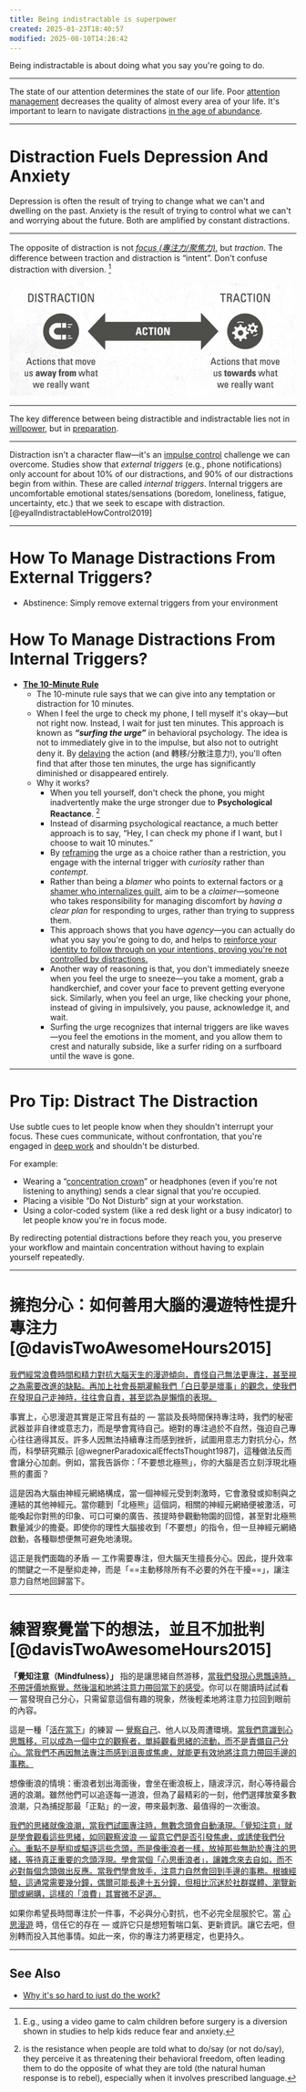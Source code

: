 ```yaml
---
title: Being indistractable is superpower
created: 2025-01-23T18:40:57
modified: 2025-08-10T14:28:42
---
```


Being indistractable is about doing what you say you're going to do.

---

The state of our attention determines the state of our life. Poor [attention management](attention.md) decreases the quality of almost every area of your life. It's important to learn to navigate distractions [in the age of abundance](Information%20Overwhelm.md).

---

# Distraction Fuels Depression And Anxiety

Depression is often the result of trying to change what we can't and dwelling on the past. Anxiety is the result of trying to control what we can't and worrying about the future. Both are amplified by constant distractions.

---

The opposite of distraction is not _[focus (專注力/聚焦力)](focus-is-about-saying-no.md)_, but _traction_. The difference between traction and distraction is “intent”. Don't confuse distraction with diversion. [^1]

![](../_attachments/eb635082fa4a9821a9dc886b5219d2f7.jpeg)

---

The key difference between being distractible and indistractable lies not in [willpower](Do%20not%20use%20your%20willpower%20unless%20you%20absolutely%20have%20to.md), but in [preparation](Planning%20and%20preparation%20help%20maximize%20your%20productivity.md).

---

Distraction isn't a character flaw—it's an [impulse control](Emotion%20Control.md) challenge we can overcome. Studies show that _external triggers_ (e.g., phone notifications) only account for about 10% of our distractions, and 90% of our distractions begin from within. These are called _internal triggers_. Internal triggers are uncomfortable emotional states/sensations (boredom, loneliness, fatigue, uncertainty, etc.) that we seek to escape with distraction. [@eyalIndistractableHowControl2019]

---

# How To Manage Distractions From External Triggers?

* Abstinence: Simply remove external triggers from your environment

# How To Manage Distractions From Internal Triggers?

* **[The 10-Minute Rule](https://www.youtube.com/watch?v=aumdC20YI4s)**
	* The 10-minute rule says that we can give into any temptation or distraction for 10 minutes.
	* When I feel the urge to check my phone, I tell myself it's okay—but not right now. Instead, I wait for just ten minutes. This approach is known as **_“surfing the urge”_** in behavioral psychology. The idea is not to immediately give in to the impulse, but also not to outright deny it. By [delaying](Delayed%20Gratification.md) the action (and 轉移/分散注意力!), you'll often find that after those ten minutes, the urge has significantly diminished or disappeared entirely.
	* Why it works?
		* When you tell yourself, don't check the phone, you might inadvertently make the urge stronger due to **Psychological Reactance**. [^2]
		* Instead of disarming psychological reactance, a much better approach is to say, “Hey, I can check my phone if I want, but I choose to wait 10 minutes.”
		* By [reframing](a-true-transformation-begins-with-a-mental-shift.md) the urge as a choice rather than a restriction, you engage with the internal trigger with _curiosity_ rather than _contempt_.
		* Rather than being a _blamer_ who points to external factors or [a shamer who internalizes guilt](be-careful-how-you-are-talking-to-yourself.md), aim to be a _claimer_—someone who takes responsibility for managing discomfort by _having a clear plan_ for responding to urges, rather than trying to suppress them.
		* This approach shows that you have _agency_—you can actually do what you say you're going to do, and helps to [reinforce your identity to follow through on your intentions, proving you're not controlled by distractions.](your-identity-dictates-your-actions.md)
		* Another way of reasoning is that, you don't immediately sneeze when you feel the urge to sneeze—you take a moment, grab a handkerchief, and cover your face to prevent getting everyone sick. Similarly, when you feel an urge, like checking your phone, instead of giving in impulsively, you pause, acknowledge it, and wait.
		* Surfing the urge recognizes that internal triggers are like waves—you feel the emotions in the moment, and you allow them to crest and naturally subside, like a surfer riding on a surfboard until the wave is gone.

---

# Pro Tip: Distract The Distraction

Use subtle cues to let people know when they shouldn't interrupt your focus. These cues communicate, without confrontation, that you're engaged in [deep work](deep%20work.md) and shouldn't be disturbed.

For example:

* Wearing a “[concentration crown](https://x.com/nireyal/status/1161261118133719041)” or headphones (even if you're not listening to anything) sends a clear signal that you're occupied.
* Placing a visible “Do Not Disturb” sign at your workstation.
* Using a color-coded system (like a red desk light or a busy indicator) to let people know you're in focus mode.

By redirecting potential distractions before they reach you, you preserve your workflow and maintain concentration without having to explain yourself repeatedly.

---

# 擁抱分心：如何善用大腦的漫遊特性提升專注力 [@davisTwoAwesomeHours2015]

[我們經常浪費時間和精力對抗大腦天生的漫遊傾向，責怪自己無法更專注，甚至視之為需要改進的缺點。再加上社會長期灌輸我們「白日夢是壞事」的觀念，使我們在發現自己走神時，往往會自責，甚至認為是懶惰的表現。](Acceptance%20and%20Commitment%20Therapy.md)

事實上，心思漫遊其實是正常且有益的 — 當談及長時間保持專注時，我們的秘密武器並非自律或意志力，而是學會寬待自己。絕對的專注過於不自然，強迫自己專心往往適得其反。許多人因無法持續專注而感到挫折，試圖用意志力對抗分心，然而，科學研究顯示 [@wegnerParadoxicalEffectsThought1987]，這種做法反而會讓分心加劇。例如，當我告訴你：「不要想北極熊」，你的大腦是否立刻浮現北極熊的畫面？

這是因為大腦由神經元網絡構成，當一個神經元受到刺激時，它會激發或抑制與之連結的其他神經元。當你聽到「北極熊」這個詞，相關的神經元網絡便被激活，可能喚起你對熊的印象、可口可樂的廣告、孩提時參觀動物園的回憶，甚至對北極熊數量減少的擔憂。即使你的理性大腦接收到「不要想」的指令，但一旦神經元網絡啟動，各種聯想便無可避免地湧現。

這正是我們面臨的矛盾 — 工作需要專注，但大腦天生擅長分心。因此，提升效率的關鍵之一不是壓抑走神，而是「==主動移除所有不必要的外在干擾==」，讓注意力自然地回歸當下。

---

# 練習察覺當下的想法，並且不加批判 [@davisTwoAwesomeHours2015]

**「覺知注意（Mindfulness）」** 指的是讓思緒自然游移，[當我們發現心思飄遠時，不帶評價地察覺，然後溫和地將注意力帶回當下的感受](meditation.md)。你可以在閱讀時試試看 — 當發現自己分心，只需留意這個有趣的現象，然後輕柔地將注意力拉回到眼前的內容。

這是一種「[活在當下](live-in-the-present.md)」的練習 — [覺察自己](mastering-yourself-is-superpower.md)、他人以及周遭環境。[當我們意識到心思飄移，可以成為一個中立的觀察者，單純觀看思緒的流動，而不是責備自己分心。當我們不再因無法專注而感到沮喪或焦慮，就能更有效地將注意力帶回手邊的事務。](Acceptance%20and%20Commitment%20Therapy.md)

想像衝浪的情境：衝浪者划出海面後，會坐在衝浪板上，隨波浮沉，耐心等待最合適的浪潮。雖然他們可以追逐每一道浪，但為了最精彩的一刻，他們選擇放棄多數浪潮，只為捕捉那最「正點」的一波，帶來最刺激、最值得的一次衝浪。

[我們的思緒就像浪潮，當我們試圖專注時，無數念頭會自動湧現。「覺知注意」就是學會觀看這些思緒，如同觀察波浪 — 留意它們是否引發焦慮，或誘使我們分心。重點不是壓抑或驅逐這些念頭，而是像衝浪者一樣，放掉那些無助於專注的思緒，等待真正重要的念頭浮現。學會當個「心思衝浪者」，讓雜念來去自如，而不必對每個念頭做出反應。當我們學會放手，注意力自然會回到手邊的事務。根據經驗，這通常需要幾分鐘，偶爾可能長達十五分鐘，但相比沉迷於社群媒體、瀏覽新聞或網購，這樣的「浪費」其實微不足道。](https://www.sahilbloom.com/newsletter/the-surfer-mentality)

如果你希望長時間專注於一件事，不必與分心對抗，也不必完全屈服於它。當 [心思漫遊](wander.md) 時，信任它的存在 — 或許它只是想短暫喘口氣、更新資訊。讓它去吧，但別轉而投入其他事情。如此一來，你的專注力將更穩定，也更持久。

---

## See Also

* [Why it's so hard to just do the work?](why-its-so-hard-to-just-do-the-work.md)

[^1]: E.g., using a video game to calm children before surgery is a diversion shown in studies to help kids reduce fear and anxiety.
[^2]: is the resistance when people are told what to do/say (or not do/say), they perceive it as threatening their behavioral freedom, often leading them to do the opposite of what they are told (the natural human response is to rebel), especially when it involves prescribed language.
